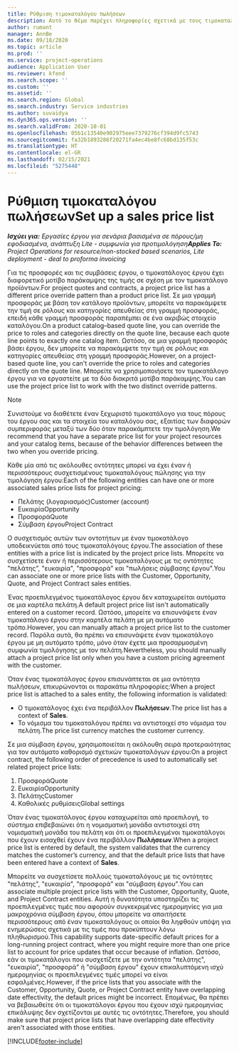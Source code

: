 ```yaml
---
title: Ρύθμιση τιμοκαταλόγου πωλήσεων
description: Αυτό το θέμα παρέχει πληροφορίες σχετικά με τους τιμοκαταλόγους πωλήσεων για την τιμολόγηση έργων.
author: rumant
manager: AnnBe
ms.date: 09/18/2020
ms.topic: article
ms.prod: ''
ms.service: project-operations
audience: Application User
ms.reviewer: kfend
ms.search.scope: ''
ms.custom: ''
ms.assetid: ''
ms.search.region: Global
ms.search.industry: Service industries
ms.author: suvaidya
ms.dyn365.ops.version: ''
ms.search.validFrom: 2020-10-01
ms.openlocfilehash: 05b1c13540e902975eee7379276cf394d9fc5743
ms.sourcegitcommit: fa32b1893286f20271fa4ec4be8fc68bd135f53c
ms.translationtype: HT
ms.contentlocale: el-GR
ms.lasthandoff: 02/15/2021
ms.locfileid: "5275448"
---
```

# <a name="set-up-a-sales-price-list"></a><span data-ttu-id="cfb7d-103">Ρύθμιση τιμοκαταλόγου πωλήσεων</span><span class="sxs-lookup"><span data-stu-id="cfb7d-103">Set up a sales price list</span></span>

<span data-ttu-id="cfb7d-104">_**Ισχύει για:** Εργασίες έργου για σενάρια βασισμένα σε πόρους/μη εφοδιασμένα, ανάπτυξη Lite - συμφωνία για προτιμολόγηση_</span><span class="sxs-lookup"><span data-stu-id="cfb7d-104">_**Applies To:** Project Operations for resource/non-stocked based scenarios, Lite deployment - deal to proforma invoicing_</span></span>

<span data-ttu-id="cfb7d-105">Για τις προσφορές και τις συμβάσεις έργου, ο τιμοκατάλογος έργου έχει διαφορετικό μοτίβο παράκαμψης της τιμής σε σχέση με τον τιμοκατάλογο προϊόντων.</span><span class="sxs-lookup"><span data-stu-id="cfb7d-105">For project quotes and contracts, a project price list has a different price override pattern than a product price list.</span></span> <span data-ttu-id="cfb7d-106">Σε μια γραμμή προσφοράς με βάση τον κατάλογο προϊόντων, μπορείτε να παρακάμψετε την τιμή σε ρόλους και κατηγορίες απευθείας στη γραμμή προσφοράς, επειδή κάθε γραμμή προσφοράς παραπέμπει σε ένα ακριβώς στοιχείο καταλόγου.</span><span class="sxs-lookup"><span data-stu-id="cfb7d-106">On a product catalog–based quote line, you can override the price to roles and categories directly on the quote line, because each quote line points to exactly one catalog item.</span></span> <span data-ttu-id="cfb7d-107">Ωστόσο, σε μια γραμμή προσφοράς βάσει έργου, δεν μπορείτε να παρακάμψετε την τιμή σε ρόλους και κατηγορίες απευθείας στη γραμμή προσφοράς.</span><span class="sxs-lookup"><span data-stu-id="cfb7d-107">However, on a project-based quote line, you can't override the price to roles and categories directly on the quote line.</span></span> <span data-ttu-id="cfb7d-108">Μπορείτε να χρησιμοποιήσετε τον τιμοκατάλογο έργου για να εργαστείτε με τα δύο διακριτά μοτίβα παράκαμψης.</span><span class="sxs-lookup"><span data-stu-id="cfb7d-108">You can use the project price list to work with the two distinct override patterns.</span></span>

> [!NOTE]
> <span data-ttu-id="cfb7d-109">Συνιστούμε να διαθέτετε έναν ξεχωριστό τιμοκατάλογο για τους πόρους του έργου σας και τα στοιχεία του καταλόγου σας, εξαιτίας των διαφορών συμπεριφοράς μεταξύ των δύο όταν παρακάμπτετε την τιμολόγηση.</span><span class="sxs-lookup"><span data-stu-id="cfb7d-109">We recommend that you have a separate price list for your project resources and your catalog items, because of the behavior differences between the two when you override pricing.</span></span>

<span data-ttu-id="cfb7d-110">Κάθε μία από τις ακόλουθες οντότητες μπορεί να έχει έναν ή περισσότερους συσχετισμένους τιμοκαταλόγους πώλησης για την τιμολόγηση έργου:</span><span class="sxs-lookup"><span data-stu-id="cfb7d-110">Each of the following entities can have one or more associated sales price lists for project pricing:</span></span>

- <span data-ttu-id="cfb7d-111">Πελάτης (λογαριασμός)</span><span class="sxs-lookup"><span data-stu-id="cfb7d-111">Customer (account)</span></span> 
- <span data-ttu-id="cfb7d-112">Ευκαιρία</span><span class="sxs-lookup"><span data-stu-id="cfb7d-112">Opportunity</span></span> 
- <span data-ttu-id="cfb7d-113">Προσφορά</span><span class="sxs-lookup"><span data-stu-id="cfb7d-113">Quote</span></span> 
- <span data-ttu-id="cfb7d-114">Σύμβαση έργου</span><span class="sxs-lookup"><span data-stu-id="cfb7d-114">Project Contract</span></span>

<span data-ttu-id="cfb7d-115">Ο συσχετισμός αυτών των οντοτήτων με έναν τιμοκατάλογο υποδεικνύεται από τους τιμοκαταλόγους έργου.</span><span class="sxs-lookup"><span data-stu-id="cfb7d-115">The association of these entities with a price list is indicated by the project price lists.</span></span> <span data-ttu-id="cfb7d-116">Μπορείτε να συσχετίσετε έναν ή περισσότερους τιμοκαταλόγους με τις οντότητες "πελάτης", "ευκαιρία", "προσφορά" και "πωλήσεις σύμβασης έργου".</span><span class="sxs-lookup"><span data-stu-id="cfb7d-116">You can associate one or more price lists with the Customer, Opportunity, Quote, and Project Contract sales entities.</span></span>

<span data-ttu-id="cfb7d-117">Ένας προεπιλεγμένος τιμοκατάλογος έργου δεν καταχωρείται αυτόματα σε μια καρτέλα πελάτη.</span><span class="sxs-lookup"><span data-stu-id="cfb7d-117">A default project price list isn't automatically entered on a customer record.</span></span> <span data-ttu-id="cfb7d-118">Ωστόσο, μπορείτε να επισυνάψετε έναν τιμοκατάλογο έργου στην καρτέλα πελάτη με μη αυτόματο τρόπο.</span><span class="sxs-lookup"><span data-stu-id="cfb7d-118">However, you can manually attach a project price list to the customer record.</span></span> <span data-ttu-id="cfb7d-119">Παρόλα αυτά, θα πρέπει να επισυνάψετε έναν τιμοκατάλογο έργου με μη αυτόματο τρόπο, μόνο όταν έχετε μια προσαρμοσμένη συμφωνία τιμολόγησης με τον πελάτη.</span><span class="sxs-lookup"><span data-stu-id="cfb7d-119">Nevertheless, you should manually attach a project price list only when you have a custom pricing agreement with the customer.</span></span> 

<span data-ttu-id="cfb7d-120">Όταν ένας τιμοκατάλογος έργου επισυνάπτεται σε μια οντότητα πωλήσεων, επικυρώνονται οι παρακάτω πληροφορίες:</span><span class="sxs-lookup"><span data-stu-id="cfb7d-120">When a project price list is attached to a sales entity, the following information is validated:</span></span>

- <span data-ttu-id="cfb7d-121">Ο τιμοκατάλογος έχει ένα περιβάλλον **Πωλήσεων**.</span><span class="sxs-lookup"><span data-stu-id="cfb7d-121">The price list has a context of **Sales**.</span></span> 
- <span data-ttu-id="cfb7d-122">Το νόμισμα του τιμοκαταλόγου πρέπει να αντιστοιχεί στο νόμισμα του πελάτη.</span><span class="sxs-lookup"><span data-stu-id="cfb7d-122">The price list currency matches the customer currency.</span></span> 

<span data-ttu-id="cfb7d-123">Σε μια σύμβαση έργου, χρησιμοποιείται η ακόλουθη σειρά προτεραιότητας για τον αυτόματο καθορισμό σχετικών τιμοκαταλόγων έργου:</span><span class="sxs-lookup"><span data-stu-id="cfb7d-123">On a project contract, the following order of precedence is used to automatically set related project price lists:</span></span>

1. <span data-ttu-id="cfb7d-124">Προσφορά</span><span class="sxs-lookup"><span data-stu-id="cfb7d-124">Quote</span></span>
2. <span data-ttu-id="cfb7d-125">Ευκαιρία</span><span class="sxs-lookup"><span data-stu-id="cfb7d-125">Opportunity</span></span>
3. <span data-ttu-id="cfb7d-126">Πελάτης</span><span class="sxs-lookup"><span data-stu-id="cfb7d-126">Customer</span></span> 
4. <span data-ttu-id="cfb7d-127">Καθολικές ρυθμίσεις</span><span class="sxs-lookup"><span data-stu-id="cfb7d-127">Global settings</span></span> 

<span data-ttu-id="cfb7d-128">Όταν ένας τιμοκατάλογος έργου καταχωρείται από προεπιλογή, το σύστημα επιβεβαιώνει ότι η νομισματική μονάδα αντιστοιχεί στη νομισματική μονάδα του πελάτη και ότι οι προεπιλεγμένοι τιμοκατάλογοι που έχουν εισαχθεί έχουν ένα περιβάλλον **Πωλήσεων**.</span><span class="sxs-lookup"><span data-stu-id="cfb7d-128">When a project price list is entered by default, the system validates that the currency matches the customer’s currency, and that the default price lists that have been entered have a context of **Sales**.</span></span>

<span data-ttu-id="cfb7d-129">Μπορείτε να συσχετίσετε πολλούς τιμοκαταλόγους με τις οντότητες "πελάτης", "ευκαιρία", "προσφορά" και "σύμβαση έργου".</span><span class="sxs-lookup"><span data-stu-id="cfb7d-129">You can associate multiple project price lists with the Customer, Opportunity, Quote, and Project Contract entities.</span></span> <span data-ttu-id="cfb7d-130">Αυτή η δυνατότητα υποστηρίζει τις προεπιλεγμένες τιμές που αφορούν συγκεκριμένες ημερομηνίες για μια μακροχρόνια σύμβαση έργου, όπου μπορείτε να απαιτήσετε περισσότερους από έναν τιμοκαταλόγους οι οποίοι θα ληφθούν υπόψη για ενημερώσεις σχετικά με τις τιμές που προκύπτουν λόγω πληθωρισμού.</span><span class="sxs-lookup"><span data-stu-id="cfb7d-130">This capability supports date-specific default prices for a long-running project contract, where you might require more than one price list to account for price updates that occur because of inflation.</span></span> <span data-ttu-id="cfb7d-131">Ωστόσο, εάν οι τιμοκατάλογοι που συσχετίζετε με την οντότητα "πελάτης", "ευκαιρία", "προσφορά" ή "σύμβαση έργου" έχουν επικαλυπτόμενη ισχύ ημερομηνίας οι προεπιλεγμένες τιμές μπορεί να είναι εσφαλμένες.</span><span class="sxs-lookup"><span data-stu-id="cfb7d-131">However, if the price lists that you associate with the Customer, Opportunity, Quote, or Project Contract entity have overlapping date effectivity, the default prices might be incorrect.</span></span> <span data-ttu-id="cfb7d-132">Επομένως, θα πρέπει να βεβαιωθείτε ότι οι τιμοκατάλογοι έργου που έχουν ισχύ ημερομηνίας επικάλυψης δεν σχετίζονται με αυτές τις οντότητες.</span><span class="sxs-lookup"><span data-stu-id="cfb7d-132">Therefore, you should make sure that project price lists that have overlapping date effectivity aren't associated with those entities.</span></span>


[!INCLUDE[footer-include](../includes/footer-banner.md)]